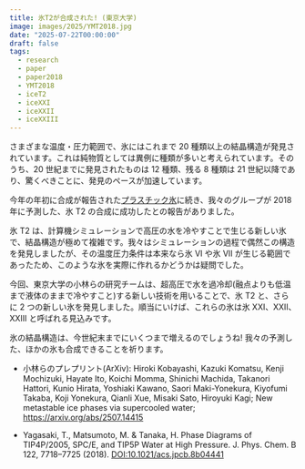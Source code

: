 ```yaml
---
title: 氷T2が合成された! (東京大学)
image: images/2025/YMT2018.jpg
date: "2025-07-22T00:00:00"
draft: false
tags:
  - research
  - paper
  - paper2018
  - YMT2018
  - iceT2
  - iceXXI
  - iceXXII
  - iceXXIII
---
```


さまざまな温度・圧力範囲で、氷にはこれまで 20 種類以上の結晶構造が発見されています。これは純物質としては異例に種類が多いと考えられています。そのうち、20 世紀までに発見されたものは 12 種類、残る 8 種類は 21 世紀以降であり、驚くべきことに、発見のペースが加速しています。

今年の年初に合成が報告された[プラスチック氷](TKT2008)に続き、我々のグループが 2018 年に予測した、氷 T2 の合成に成功したとの報告がありました。

氷 T2 は、計算機シミュレーションで高圧の水を冷やすことで生じる新しい氷で、結晶構造が極めて複雑です。我々はシミュレーションの過程で偶然この構造を発見しましたが、その温度圧力条件は本来なら氷 VI や氷 VII が生じる範囲であったため、このような氷を実際に作れるかどうかは疑問でした。

今回、東京大学の小林らの研究チームは、超高圧で水を過冷却(融点よりも低温まで液体のままで冷やすこと)する新しい技術を用いることで、氷 T2 と、さらに 2 つの新しい氷を発見しました。順当にいけば、これらの氷は氷 XXI、XXII、XXIII と呼ばれる見込みです。

氷の結晶構造は、今世紀末までにいくつまで増えるのでしょうね! 我々の予測した、ほかの氷も合成できることを祈ります。

- 小林らのプレプリント(ArXiv): Hiroki Kobayashi, Kazuki Komatsu, Kenji Mochizuki, Hayate Ito, Koichi Momma, Shinichi Machida, Takanori Hattori, Kunio Hirata, Yoshiaki Kawano, Saori Maki-Yonekura, Kiyofumi Takaba, Koji Yonekura, Qianli Xue, Misaki Sato, Hiroyuki Kagi; New metastable ice phases via supercooled water; https://arxiv.org/abs/2507.14415

- Yagasaki, T., Matsumoto, M. & Tanaka, H. Phase Diagrams of TIP4P/2005, SPC/E, and TIP5P Water at High Pressure. J. Phys. Chem. B 122, 7718–7725 (2018).
  [DOI:10.1021/acs.jpcb.8b04441](https://doi.org/10.1021/acs.jpcb.8b04441)
